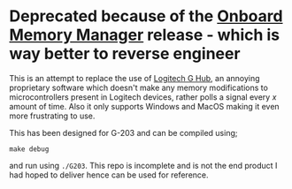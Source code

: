 # Deprecated because of the [Onboard Memory Manager](https://www.reddit.com/r/LogitechG/comments/k4nvm4/new_logitech_onboard_memory_manager/) release - which is way better to reverse engineer


This is an attempt to replace the use of [Logitech G Hub](https://www.logitechg.com/en-eu/innovation/g-hub.html), an annoying proprietary software which doesn't make any memory modifications to microcontrollers present in Logitech devices, rather polls a signal every *x* amount of time. Also it only supports Windows and MacOS making it even more frustrating to use.

This has been designed for G-203 and can be compiled using;

```
make debug
```
and run using `./G203`. This repo is incomplete and is not the end product I had hoped to deliver hence can be used for reference.
